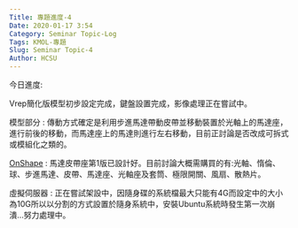 ```yaml
---
Title: 專題進度-4
Date: 2020-01-17 3:54
Category: Seminar Topic-Log
Tags: KMOL-專題
Slug: Seminar Topic-4
Author: HCSU
---
```


今日進度:

Vrep簡化版模型初步設定完成，鍵盤設置完成，影像處理正在嘗試中。

模型部分 : 傳動方式確定是利用步進馬達帶動皮帶並移動裝置於光軸上的馬達座，進行前後的移動，而馬達座上的馬達則進行左右移動，目前正討論是否改成可拆式或模組化之類的。

<a href="https://cad.onshape.com/documents/604db172fe0b6a8e4523ff06/w/42b40006487ea43eacf29cee/e/1853a9b3ff145cc04d0f8398">OnShape</a> : 馬達皮帶座第1版已設計好。目前討論大概需購買的有:光軸、惰倫、球、步進馬達、皮帶、馬達座、光軸座及套筒、極限開關、風扇、散熱片。

虛擬伺服器 : 正在嘗試架設中，因隨身碟的系統檔最大只能有4G而設定中的大小為10G所以以分割的方式設置於隨身系統中，安裝Ubuntu系統時發生第一次崩潰...努力處理中。


